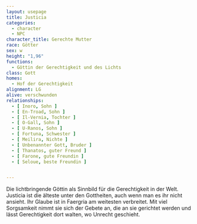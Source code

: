 ```yaml
---
layout: usepage
title: Justicia
categories:
  - character
  - NPC
character_title: Gerechte Mutter
race: Götter
sex: w
height: "1,96"
functions:
  - Göttin der Gerechtigkeit und des Lichts
class: Gott
homes:
  - Hof der Gerechtigkeit
alignment: LG
alive: verschwunden
relationships:
  - [ Inoro, Sohn ]
  - [ En-Troad, Sohn ]
  - [ Il-Vernia, Tochter ]
  - [ O-Gall, Sohn ]
  - [ U-Ranos, Sohn ]
  - [ Fortuna, Schwester ]
  - [ Meilira, Nichte ]
  - [ Unbenannter Gott, Bruder ]
  - [ Thanatos, guter Freund ]
  - [ Farone, gute Freundin ]
  - [ Seloue, beste Freundin ]


---
```


Die lichtbringende Göttin als Sinnbild für die Gerechtigkeit in der Welt. Justicia ist die älteste unter den Gottheiten,
auch wenn man es ihr nicht ansieht. Ihr Glaube ist in Faergria am weitesten verbreitet. Mit viel Sorgsamkeit nimmt sie
sich der Gebete an, die an sie gerichtet werden und lässt Gerechtigkeit dort walten, wo Unrecht geschieht.